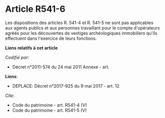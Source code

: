 # Article R541-6

Les dispositions des articles R. 541-4 et R. 541-5 ne sont pas applicables aux agents publics et aux personnes travaillant
pour le compte d'opérateurs agréés pour les découvertes de vestiges archéologiques immobiliers qu'ils effectuent dans
l'exercice de leurs fonctions.

**Liens relatifs à cet article**

_Codifié par_:

  - Décret n°2011-574 du 24 mai 2011 Annexe - art.

**Liens**:

  - DEPLACE: Décret n°2017-925 du 9 mai 2017 - art. 12

_Cite_:

  - Code du patrimoine - art. R541-4 (V)
  - Code du patrimoine - art. R541-5 (V)

